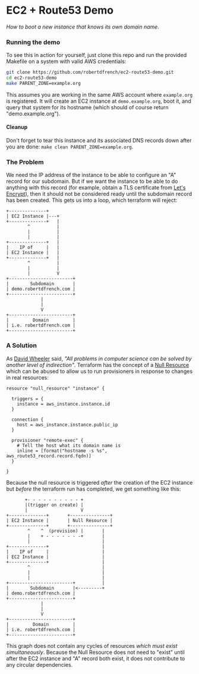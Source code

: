 # EC2 + Route53 Demo
*How to boot a new instance that knows its own domain name*.

### Running the demo
To see this in action for yourself, just clone this repo and run the provided
Makefile on a system with valid AWS credentials:

```bash
git clone https://github.com/robertdfrench/ec2-route53-demo.git
cd ec2-route53-demo
make PARENT_ZONE=example.org
```

This assumes you are working in the same AWS account where `example.org` is
registered. It will create an EC2 instance at `demo.example.org`, boot it, and
query that system for its hostname (which should of course return
"demo.example.org").

#### Cleanup
Don't forget to tear this instance and its associated DNS records down after you
are done: `make clean PARENT_ZONE=example.org`.

### The Problem
We need the IP address of the instance to be able to configure an "A" record for
our subdomain. But if we want the instance to be able to do anything with this
record (for example, obtain a TLS certificate from [Let's Encrypt][1]), then it
should not be considered ready until the subdomain record has been created. This
gets us into a loop, which terraform will reject:

```console
+--------------+
| EC2 Instance |---+
+--------------+   |
        ^          |
        |          |
        |          |
+--------------+   |
|    IP of     |   |
| EC2 Instance |   |
+--------------+   |
        ^          |
        |          |
        |          V
+------------------------+
|        Subdomain       |
| demo.robertdfrench.com |
+------------------------+
             |
             |
             V
+------------------------+
|         Domain         |
| i.e. robertdfrench.com |
+------------------------+
```

### A Solution
As [David Wheeler][2] said, *"All problems in computer science can be solved by
another level of indirection"*. Terraform has the concept of a [Null Resource][3]
which can be abused to allow us to run provisioners in response to changes in
real resources:

```hcl
resource "null_resource" "instance" {

  triggers = {
    instance = aws_instance.instance.id
  }

  connection {
    host = aws_instance.instance.public_ip
  }

  provisioner "remote-exec" {
    # Tell the host what its domain name is 
    inline = [format("hostname -s %s", aws_route53_record.record.fqdn)]
  }

}
```

Because the null resource is triggered *after* the creation of the EC2 instance
but *before* the terraform run has completed, we get something like this:

```console
       +- - - - - - - - - - +
       |(trigger on create) |
       |                    V
+--------------+       +---------------+
| EC2 Instance |       | Null Resource |
+--------------+       +---------------+
        ^    ^  (provision) |       |
        |    + - - - - - - -+       |
        |                           |
+--------------+                    |
|    IP of     |                    |
| EC2 Instance |                    |
+--------------+                    |
        ^                           |
        |                           |
        |                           |
+------------------------+          |
|        Subdomain       |<---------+
| demo.robertdfrench.com |
+------------------------+
             |
             |
             V
+------------------------+
|         Domain         |
| i.e. robertdfrench.com |
+------------------------+
```

This graph does not contain any cycles of resources *which must exist
simultaneously*. Because the Null Resource does not need to "exist" until after
the EC2 instance and "A" record both exist, it does not contribute to any
circular dependencies.

[1]: https://letsencrypt.org/
[2]: https://en.wikipedia.org/wiki/David_Wheeler_(computer_scientist)#Quotes
[3]: https://www.terraform.io/docs/provisioners/null_resource.html
